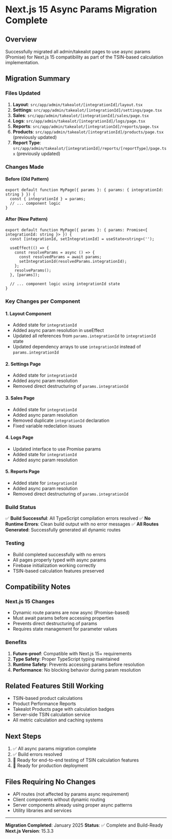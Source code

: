 # Next.js 15 Async Params Migration Complete

## Overview
Successfully migrated all admin/takealot pages to use async params (Promise) for Next.js 15 compatibility as part of the TSIN-based calculation implementation.

## Migration Summary

### Files Updated
1. **Layout**: `src/app/admin/takealot/[integrationId]/layout.tsx`
2. **Settings**: `src/app/admin/takealot/[integrationId]/settings/page.tsx`
3. **Sales**: `src/app/admin/takealot/[integrationId]/sales/page.tsx`
4. **Logs**: `src/app/admin/takealot/[integrationId]/logs/page.tsx`
5. **Reports**: `src/app/admin/takealot/[integrationId]/reports/page.tsx`
6. **Products**: `src/app/admin/takealot/[integrationId]/products/page.tsx` (previously updated)
7. **Report Type**: `src/app/admin/takealot/[integrationId]/reports/[reportType]/page.tsx` (previously updated)

### Changes Made

#### Before (Old Pattern)
```tsx
export default function MyPage({ params }: { params: { integrationId: string } }) {
  const { integrationId } = params;
  // ... component logic
}
```

#### After (New Pattern)
```tsx
export default function MyPage({ params }: { params: Promise<{ integrationId: string }> }) {
  const [integrationId, setIntegrationId] = useState<string>('');
  
  useEffect(() => {
    const resolveParams = async () => {
      const resolvedParams = await params;
      setIntegrationId(resolvedParams.integrationId);
    };
    resolveParams();
  }, [params]);
  
  // ... component logic using integrationId state
}
```

### Key Changes per Component

#### 1. Layout Component
- Added state for `integrationId`
- Added async param resolution in useEffect
- Updated all references from `params.integrationId` to `integrationId` state
- Updated dependency arrays to use `integrationId` instead of `params.integrationId`

#### 2. Settings Page
- Added state for `integrationId`
- Added async param resolution
- Removed direct destructuring of `params.integrationId`

#### 3. Sales Page
- Added state for `integrationId`
- Added async param resolution
- Removed duplicate `integrationId` declaration
- Fixed variable redeclation issues

#### 4. Logs Page
- Updated interface to use Promise params
- Added state for `integrationId`
- Added async param resolution

#### 5. Reports Page
- Added state for `integrationId`
- Added async param resolution
- Removed direct destructuring of `params.integrationId`

### Build Status
✅ **Build Successful**: All TypeScript compilation errors resolved
✅ **No Runtime Errors**: Clean build output with no error messages
✅ **All Routes Generated**: Successfully generated all dynamic routes

### Testing
- Build completed successfully with no errors
- All pages properly typed with async params
- Firebase initialization working correctly
- TSIN-based calculation features preserved

## Compatibility Notes

### Next.js 15 Changes
- Dynamic route params are now async (Promise-based)
- Must await params before accessing properties
- Prevents direct destructuring of params
- Requires state management for parameter values

### Benefits
1. **Future-proof**: Compatible with Next.js 15+ requirements
2. **Type Safety**: Proper TypeScript typing maintained
3. **Runtime Safety**: Prevents accessing params before resolution
4. **Performance**: No blocking behavior during param resolution

## Related Features Still Working
- TSIN-based product calculations
- Product Performance Reports
- Takealot Products page with calculation badges
- Server-side TSIN calculation service
- All metric calculation and caching systems

## Next Steps
1. ✅ All async params migration complete
2. ✅ Build errors resolved
3. 🔄 Ready for end-to-end testing of TSIN calculation features
4. 🔄 Ready for production deployment

## Files Requiring No Changes
- API routes (not affected by params async requirement)
- Client components without dynamic routing
- Server components already using proper async patterns
- Utility libraries and services

---

**Migration Completed**: January 2025
**Status**: ✅ Complete and Build-Ready
**Next.js Version**: 15.3.3
